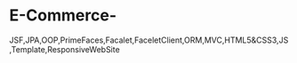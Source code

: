 # E-Commerce-
JSF,JPA,OOP,PrimeFaces,Facalet,FaceletClient,ORM,MVC,HTML5&CSS3,JS,Template,ResponsiveWebSite
